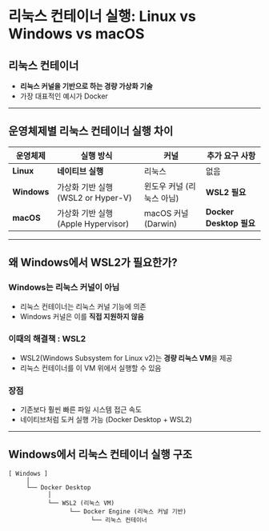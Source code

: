 # 리눅스 컨테이너 실행: Linux vs Windows vs macOS

## 리눅스 컨테이너
- **리눅스 커널을 기반으로 하는 경량 가상화 기술** 
- 가장 대표적인 예시가 Docker
---

## 운영체제별 리눅스 컨테이너 실행 차이

| 운영체제 | 실행 방식 | 커널 | 추가 요구 사항 |
|----------|-----------|------|----------------|
| **Linux** | **네이티브 실행** | 리눅스 | 없음 |
| **Windows** | 가상화 기반 실행 (WSL2 or Hyper-V) | 윈도우 커널 (리눅스 아님) | **WSL2 필요** |
| **macOS** | 가상화 기반 실행 (Apple Hypervisor) | macOS 커널 (Darwin) | **Docker Desktop 필요** |

---

## 왜 Windows에서 WSL2가 필요한가?

### Windows는 리눅스 커널이 아님
- 리눅스 컨테이너는 리눅스 커널 기능에 의존
- Windows 커널은 이를 **직접 지원하지 않음**

### 이때의 해결책 : **WSL2**
- WSL2(Windows Subsystem for Linux v2)는 **경량 리눅스 VM**을 제공
- 리눅스 컨테이너를 이 VM 위에서 실행할 수 있음

### 장점
- 기존보다 훨씬 빠른 파일 시스템 접근 속도
- 네이티브처럼 도커 실행 가능 (Docker Desktop + WSL2)

---

## Windows에서 리눅스 컨테이너 실행 구조

```text
[ Windows ]
     │
     └── Docker Desktop
           │
           └── WSL2 (리눅스 VM)
                 └── Docker Engine (리눅스 커널 기반)
                       └── 리눅스 컨테이너

